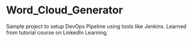 # Word_Cloud_Generator
Sample project to setup DevOps Pipeline using tools like Jenkins. Learned from tutorial course on LinkedIn Learning.
